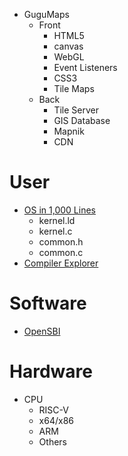 - GuguMaps
  - Front
    - HTML5
    - canvas
    - WebGL
    - Event Listeners
    - CSS3
    - Tile Maps
  - Back
    - Tile Server
    - GIS Database
    - Mapnik
    - CDN
# User
- [OS in 1,000 Lines](https://operating-system-in-1000-lines.vercel.app/en/)
  - kernel.ld
  - kernel.c
  - common.h
  - common.c
- [Compiler Explorer](https://godbolt.org/)

# Software
- [OpenSBI](https://github.com/riscv-software-src/opensbi)

# Hardware
- CPU
  - RISC-V
  - x64/x86
  - ARM
  - Others
